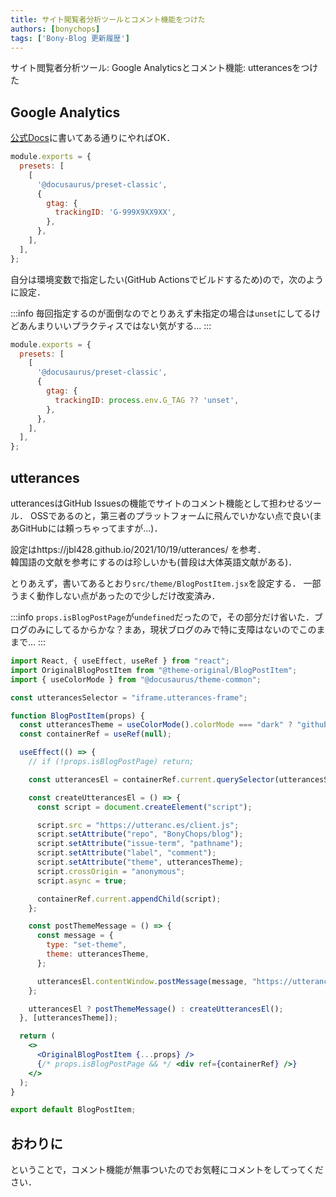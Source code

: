 ```yaml
---
title: サイト閲覧者分析ツールとコメント機能をつけた
authors: [bonychops]
tags: ['Bony-Blog 更新履歴']
---
```

サイト閲覧者分析ツール: Google Analyticsとコメント機能: utterancesをつけた

<!--truncate-->

## Google Analytics
[公式Docs](https://docusaurus.io/docs/api/plugins/@docusaurus/plugin-google-gtag)に書いてある通りにやればOK．

```js {6-8} title=docusaurus.config.js
module.exports = {
  presets: [
    [
      '@docusaurus/preset-classic',
      {
        gtag: {
          trackingID: 'G-999X9XX9XX',
        },
      },
    ],
  ],
};
```

自分は環境変数で指定したい(GitHub Actionsでビルドするため)ので，次のように設定．

:::info
毎回指定するのが面倒なのでとりあえず未指定の場合は`unset`にしてるけどあんまりいいプラクティスではない気がする...
:::

```js {7} title=docusaurus.config.js
module.exports = {
  presets: [
    [
      '@docusaurus/preset-classic',
      {
        gtag: {
          trackingID: process.env.G_TAG ?? 'unset',
        },
      },
    ],
  ],
};
```

## utterances
utterancesはGitHub Issuesの機能でサイトのコメント機能として担わせるツール．
OSSであるのと，第三者のプラットフォームに飛んでいかない点で良い(まあGitHubには頼っちゃってますが...)．


設定はhttps://jbl428.github.io/2021/10/19/utterances/ を参考．  
韓国語の文献を参考にするのは珍しいかも(普段は大体英語文献がある)．

とりあえず，書いてあるとおり`src/theme/BlogPostItem.jsx`を設定する．
一部うまく動作しない点があったので少しだけ改変済み．

:::info
`props.isBlogPostPage`が`undefined`だったので，その部分だけ省いた．ブログのみにしてるからかな？まあ，現状ブログのみで特に支障はないのでこのままで...
:::

```jsx title=src/theme/BlogPostItem.jsx
import React, { useEffect, useRef } from "react";
import OriginalBlogPostItem from "@theme-original/BlogPostItem";
import { useColorMode } from "@docusaurus/theme-common";

const utterancesSelector = "iframe.utterances-frame";

function BlogPostItem(props) {
  const utterancesTheme = useColorMode().colorMode === "dark" ? "github-dark" : "github-light";
  const containerRef = useRef(null);

  useEffect(() => {
    // if (!props.isBlogPostPage) return;

    const utterancesEl = containerRef.current.querySelector(utterancesSelector);

    const createUtterancesEl = () => {
      const script = document.createElement("script");

      script.src = "https://utteranc.es/client.js";
      script.setAttribute("repo", "BonyChops/blog");
      script.setAttribute("issue-term", "pathname");
      script.setAttribute("label", "comment");
      script.setAttribute("theme", utterancesTheme);
      script.crossOrigin = "anonymous";
      script.async = true;

      containerRef.current.appendChild(script);
    };

    const postThemeMessage = () => {
      const message = {
        type: "set-theme",
        theme: utterancesTheme,
      };

      utterancesEl.contentWindow.postMessage(message, "https://utteranc.es");
    };

    utterancesEl ? postThemeMessage() : createUtterancesEl();
  }, [utterancesTheme]);

  return (
    <>
      <OriginalBlogPostItem {...props} />
      {/* props.isBlogPostPage && */ <div ref={containerRef} />}
    </>
  );
}

export default BlogPostItem;
```

## おわりに
ということで，コメント機能が無事ついたのでお気軽にコメントをしてってください．